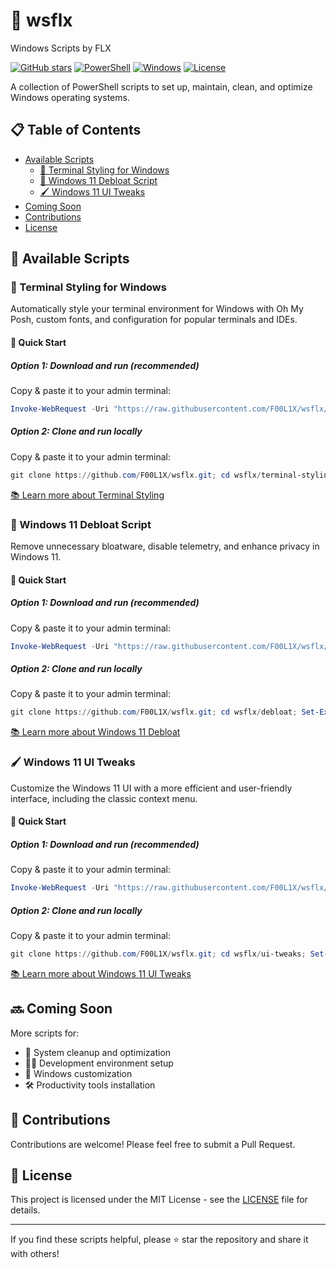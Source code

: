 # 🚀 wsflx
Windows Scripts by FLX

[![GitHub stars](https://img.shields.io/github/stars/F00L1X/wsflx?style=social)](https://github.com/F00L1X/wsflx/stargazers)
[![PowerShell](https://img.shields.io/badge/PowerShell-5.1%2B-blue)](https://github.com/PowerShell/PowerShell)
[![Windows](https://img.shields.io/badge/Platform-Windows%207--11-brightgreen)](https://www.microsoft.com/windows)
[![License](https://img.shields.io/badge/License-MIT-yellow)](LICENSE)

A collection of PowerShell scripts to set up, maintain, clean, and optimize Windows operating systems.

## 📋 Table of Contents
- [Available Scripts](#available-scripts)
  - [🎨 Terminal Styling for Windows](#-terminal-styling-for-windows)
  - [🧹 Windows 11 Debloat Script](#-windows-11-debloat-script)
  - [🖌️ Windows 11 UI Tweaks](#-windows-11-ui-tweaks)
- [Coming Soon](#-coming-soon)
- [Contributions](#-contributions)
- [License](#-license)

## 🔧 Available Scripts

### 🎨 Terminal Styling for Windows

Automatically style your terminal environment for Windows with Oh My Posh, custom fonts, and configuration for popular terminals and IDEs.

#### 🚀 Quick Start

##### Option 1: Download and run (recommended)
Copy & paste it to your admin terminal:
```powershell
Invoke-WebRequest -Uri "https://raw.githubusercontent.com/F00L1X/wsflx/main/terminal-styling/style_terminal_w11.ps1" -OutFile "$env:TEMP\style_terminal_w11.ps1";Set-ExecutionPolicy Bypass -Scope Process -Force; & "$env:TEMP\style_terminal_w11.ps1"
```

##### Option 2: Clone and run locally
Copy & paste it to your admin terminal:
```powershell
git clone https://github.com/F00L1X/wsflx.git; cd wsflx/terminal-styling; Set-ExecutionPolicy Bypass -Scope Process -Force; .\style_terminal_w11.ps1
```

[📚 Learn more about Terminal Styling](terminal-styling/readme.md)

### 🧹 Windows 11 Debloat Script

Remove unnecessary bloatware, disable telemetry, and enhance privacy in Windows 11.

#### 🚀 Quick Start

##### Option 1: Download and run (recommended)
Copy & paste it to your admin terminal:
```powershell
Invoke-WebRequest -Uri "https://raw.githubusercontent.com/F00L1X/wsflx/main/debloat/debloatW11.ps1" -OutFile "$env:TEMP\debloatW11.ps1";Set-ExecutionPolicy Bypass -Scope Process -Force; & "$env:TEMP\debloatW11.ps1"
```

##### Option 2: Clone and run locally
Copy & paste it to your admin terminal:
```powershell
git clone https://github.com/F00L1X/wsflx.git; cd wsflx/debloat; Set-ExecutionPolicy Bypass -Scope Process -Force; .\debloatW11.ps1
```

[📚 Learn more about Windows 11 Debloat](debloat/readme.md)

### 🖌️ Windows 11 UI Tweaks

Customize the Windows 11 UI with a more efficient and user-friendly interface, including the classic context menu.

#### 🚀 Quick Start

##### Option 1: Download and run (recommended)
Copy & paste it to your admin terminal:
```powershell
Invoke-WebRequest -Uri "https://raw.githubusercontent.com/F00L1X/wsflx/main/ui-tweaks/set-tweakW11.ps1" -OutFile "$env:TEMP\set-tweakW11.ps1";Set-ExecutionPolicy Bypass -Scope Process -Force; & "$env:TEMP\set-tweakW11.ps1"
```

##### Option 2: Clone and run locally
Copy & paste it to your admin terminal:
```powershell
git clone https://github.com/F00L1X/wsflx.git; cd wsflx/ui-tweaks; Set-ExecutionPolicy Bypass -Scope Process -Force; .\set-tweakW11.ps1
```

[📚 Learn more about Windows 11 UI Tweaks](ui-tweaks/readme.md)

## 🔜 Coming Soon

More scripts for:
- 🧰 System cleanup and optimization
- 👨‍💻 Development environment setup
- 🎨 Windows customization
- 🛠️ Productivity tools installation

## 🙌 Contributions

Contributions are welcome! Please feel free to submit a Pull Request.

## 📄 License

This project is licensed under the MIT License - see the [LICENSE](LICENSE) file for details.

---

If you find these scripts helpful, please ⭐ star the repository and share it with others!
